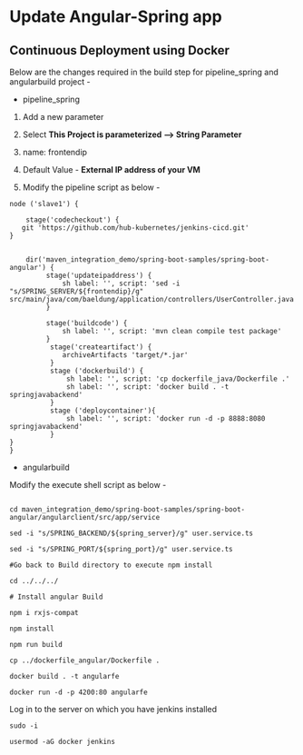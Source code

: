 # Update Angular-Spring app 

## Continuous Deployment using Docker 

Below are the changes required in the build step for pipeline_spring and angularbuild project - 


* pipeline_spring 

1. Add a new parameter 

2. Select **This Project is parameterized  -->  String Parameter** 

3. name: frontendip

4. Default Value - **External IP address of your VM** 

5. Modify the pipeline script as below - 

```
node ('slave1') {
    
    stage('codecheckout') {
   git 'https://github.com/hub-kubernetes/jenkins-cicd.git'
}
   

    dir('maven_integration_demo/spring-boot-samples/spring-boot-angular') {
         stage('updateipaddress') {
             sh label: '', script: 'sed -i "s/SPRING_SERVER/${frontendip}/g" src/main/java/com/baeldung/application/controllers/UserController.java'
         }
         
         stage('buildcode') {
             sh label: '', script: 'mvn clean compile test package'
         }
          stage('createartifact') {
             archiveArtifacts 'target/*.jar'
          }
          stage ('dockerbuild') {
              sh label: '', script: 'cp dockerfile_java/Dockerfile .'
              sh label: '', script: 'docker build . -t springjavabackend'
          }
          stage ('deploycontainer'){
              sh label: '', script: 'docker run -d -p 8888:8080 springjavabackend'
          }
}
}
```

* angularbuild 

Modify the execute shell script as below - 

```

cd maven_integration_demo/spring-boot-samples/spring-boot-angular/angularclient/src/app/service

sed -i "s/SPRING_BACKEND/${spring_server}/g" user.service.ts

sed -i "s/SPRING_PORT/${spring_port}/g" user.service.ts

#Go back to Build directory to execute npm install

cd ../../../

# Install angular Build

npm i rxjs-compat

npm install

npm run build

cp ../dockerfile_angular/Dockerfile . 

docker build . -t angularfe 

docker run -d -p 4200:80 angularfe
```


Log in to the server on which you have jenkins installed 

```
sudo -i 

usermod -aG docker jenkins 
```
